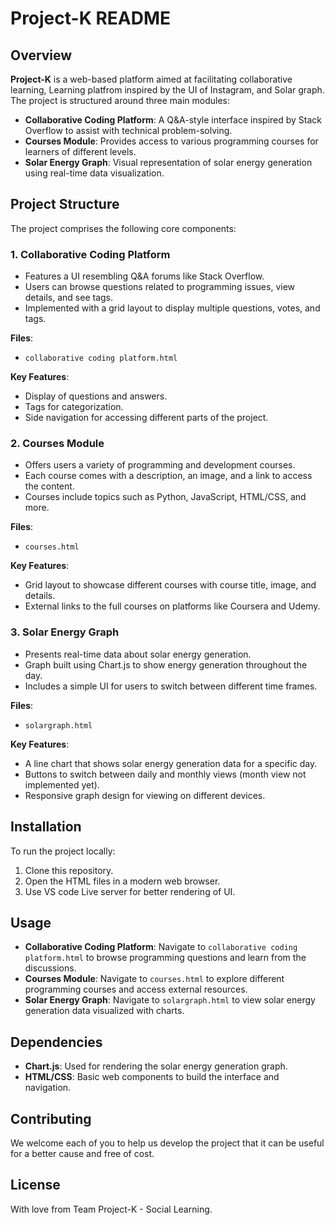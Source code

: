 # Project-K README

## Overview

**Project-K** is a web-based platform aimed at facilitating collaborative learning, Learning platfrom inspired by the UI of Instagram, and Solar graph. The project is structured around three main modules:

- **Collaborative Coding Platform**: A Q&A-style interface inspired by Stack Overflow to assist with technical problem-solving.
- **Courses Module**: Provides access to various programming courses for learners of different levels.
- **Solar Energy Graph**: Visual representation of solar energy generation using real-time data visualization.

## Project Structure

The project comprises the following core components:

### 1. Collaborative Coding Platform
- Features a UI resembling Q&A forums like Stack Overflow.
- Users can browse questions related to programming issues, view details, and see tags.
- Implemented with a grid layout to display multiple questions, votes, and tags.

**Files**:
- `collaborative coding platform.html`

**Key Features**:
- Display of questions and answers.
- Tags for categorization.
- Side navigation for accessing different parts of the project.

### 2. Courses Module
- Offers users a variety of programming and development courses.
- Each course comes with a description, an image, and a link to access the content.
- Courses include topics such as Python, JavaScript, HTML/CSS, and more.

**Files**:
- `courses.html`

**Key Features**:
- Grid layout to showcase different courses with course title, image, and details.
- External links to the full courses on platforms like Coursera and Udemy.

### 3. Solar Energy Graph
- Presents real-time data about solar energy generation.
- Graph built using Chart.js to show energy generation throughout the day.
- Includes a simple UI for users to switch between different time frames.

**Files**:
- `solargraph.html`

**Key Features**:
- A line chart that shows solar energy generation data for a specific day.
- Buttons to switch between daily and monthly views (month view not implemented yet).
- Responsive graph design for viewing on different devices.

## Installation

To run the project locally:

1. Clone this repository.
2. Open the HTML files in a modern web browser.
3. Use VS code Live server for better rendering of UI.

## Usage

- **Collaborative Coding Platform**: Navigate to `collaborative coding platform.html` to browse programming questions and learn from the discussions.
- **Courses Module**: Navigate to `courses.html` to explore different programming courses and access external resources.
- **Solar Energy Graph**: Navigate to `solargraph.html` to view solar energy generation data visualized with charts.

## Dependencies

- **Chart.js**: Used for rendering the solar energy generation graph.
- **HTML/CSS**: Basic web components to build the interface and navigation.

## Contributing

We welcome each of you to help us develop the project that it can be useful for a better cause and free of cost.

## License

With love from Team Project-K - Social Learning.
